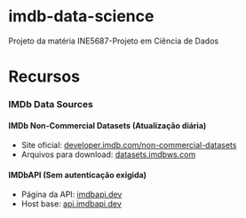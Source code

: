 # imdb-data-science
Projeto da matéria INE5687-Projeto em Ciência de Dados


# Recursos
### IMDb Data Sources

#### IMDb Non-Commercial Datasets (Atualização diária)
- Site oficial: [developer.imdb.com/non-commercial-datasets](https://developer.imdb.com/non-commercial-datasets/)
- Arquivos para download: [datasets.imdbws.com](https://datasets.imdbws.com/)

#### IMDbAPI (Sem autenticação exigida)
- Página da API: [imdbapi.dev](https://imdbapi.dev/)
- Host base: [api.imdbapi.dev](https://api.imdbapi.dev)
